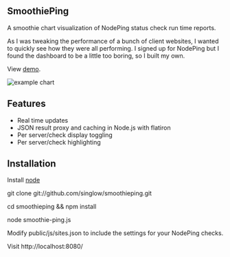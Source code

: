 SmoothiePing
------------
A smoothie chart visualization of NodePing status check run time reports.

As I was tweaking the performance of a bunch of client websites, I wanted to quickly see how they
were all performing. I signed up for NodePing but I found the dashboard to be a little too boring, 
so I built my own.

View [demo][1].

![example chart](http://iakob.com/smoothieping.jpg)

Features
--------
- Real time updates
- JSON result proxy and caching in Node.js with flatiron
- Per server/check display toggling
- Per server/check highlighting 

Installation
------------
Install [node][2]

git clone git://github.com/singlow/smoothieping.git

cd smoothieping && npm install

node smoothie-ping.js

Modify public/js/sites.json to include the settings for your NodePing checks.

Visit http://localhost:8080/

[1]:http://iakob.com/smoothieping/demo
[2]:https://github.com/joyent/node/wiki/Installation

